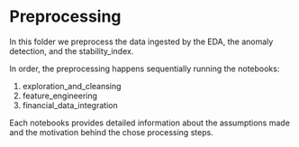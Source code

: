 # Preprocessing

In this folder we preprocess the data ingested by the EDA, the anomaly detection, and the stability_index.

In order, the preprocessing happens sequentially running the notebooks:
1. exploration_and_cleansing
2. feature_engineering
3. financial_data_integration

Each notebooks provides detailed information about the assumptions made and the motivation behind the chose processing steps.
